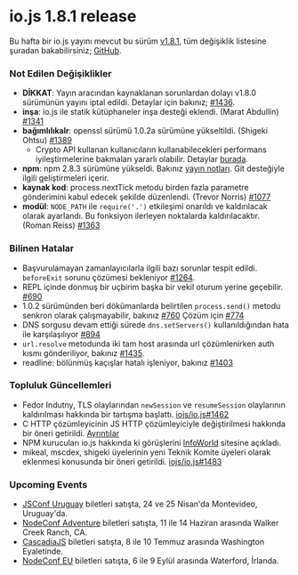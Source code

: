 # io.js 1.8.1 release
Bu hafta bir io.js yayını mevcut bu sürüm [v1.8.1](https://iojs.org/dist/v1.8.1/), tüm değişiklik listesine şuradan bakabilirsiniz; [GitHub](https://github.com/iojs/io.js/blob/v1.x/CHANGELOG.md).

### Not Edilen Değişiklikler

* **DİKKAT**: Yayın aracından kaynaklanan sorunlardan dolayı v1.8.0 sürümünün yayını iptal edildi.
  Detaylar için bakınız; [#1436](https://github.com/iojs/io.js/issues/1436).
* **inşa**: io.js ile statik kütüphaneler inşa desteği eklendi. (Marat Abdullin) [#1341](https://github.com/iojs/io.js/pull/1341)
* **bağımlılıkalr**: openssl sürümü 1.0.2a sürümüne yükseltildi. (Shigeki Ohtsu) [#1389](https://github.com/iojs/io.js/pull/1389)
  * Crypto API kullanan kullanıcıların kullanabilecekleri performans iyileştirmelerine bakmaları yararlı olabilir.
  Detaylar [burada](https://github.com/iojs/io.js/wiki/Crypto-Performance-Notes-for-OpenSSL-1.0.2a-on-iojs-v1.8.0).
* **npm**: npm 2.8.3 sürümüne yükseldi. Bakınız [yayın notları](https://github.com/npm/npm/releases/tag/v2.8.3). Git desteğiyle ilgili geliştirmeleri içerir.
* **kaynak kod**: process.nextTick metodu birden fazla parametre gönderimini kabul edecek şekilde düzenlendi. (Trevor Norris) [#1077](https://github.com/iojs/io.js/pull/1077)
* **modül**: `NODE_PATH` ile `require('.')` etkileşimi onarıldı ve kaldırılacak olarak ayarlandı. Bu fonksiyon ilerleyen noktalarda kaldırılacaktır. (Roman Reiss) [#1363](https://github.com/iojs/io.js/pull/1363)

### Bilinen Hatalar

* Başvurulamayan zamanlayıcılarla ilgili bazı sorunlar tespit edildi. `beforeExit` sorunu çözümesi bekleniyor  [#1264](https://github.com/iojs/io.js/issues/1264).
* REPL içinde donmuş bir uçbirim başka bir vekil oturum yerine geçebilir. [#690](https://github.com/iojs/io.js/issues/690)
* 1.0.2 sürümünden beri dökümanlarda belirtilen `process.send()` metodu senkron olarak çalışmayabilir, bakınız [#760](https://github.com/iojs/io.js/issues/760) Çözüm için [#774](https://github.com/iojs/io.js/issues/774)
* DNS sorgusu devam ettiği sürede `dns.setServers()` kullanıldığından hata ile karşılaşılıyor [#894](https://github.com/iojs/io.js/issues/894)
* `url.resolve` metodunda iki tam host arasında url çözümlenirken auth kısmı gönderiliyor, bakınız [#1435](https://github.com/iojs/io.js/issues/1435).
* readline: bölünmüş kaçışlar hatalı işleniyor, bakınız [#1403](https://github.com/iojs/io.js/issues/1403)

### Topluluk Güncellemleri

* Fedor Indutny, TLS olaylarından `newSession` ve `resumeSession` olaylarının kaldırılması hakkında bir tartışma başlattı. [iojs/io.js#1462](https://github.com/iojs/io.js/issues/1462)
* C HTTP çözümleyicinin JS HTTP çözümleyiciyle değiştirilmesi hakkında bir öneri getirildi. [Ayrıntılar](https://github.com/iojs/io.js/pull/1457)
* NPM kurucuları io.js hakkında ki görüşlerini [InfoWorld](http://www.infoworld.com/article/2910594/node-js/npm-founder-foresees-merger-node-js-io-js.html) sitesine açıkladı.  
* mikeal, mscdex, shigeki üyelerinin yeni Teknik Komite üyeleri olarak eklenmesi konusunda bir öneri getirildi. [iojs/io.js#1483](https://github.com/iojs/io.js/issues/1483#issuecomment-95128140)

### Upcoming Events

* [JSConf Uruguay](http://jsconf.uy) biletleri satışta, 24 ve 25 Nisan'da Montevideo, Uruguay'da.
* [NodeConf Adventure](http://nodeconf.com/) biletleri satışta, 11 ile 14 Haziran arasında Walker Creek Ranch, CA.
* [CascadiaJS](http://2015.cascadiajs.com/) biletleri satışta, 8 ile 10 Temmuz arasında Washington Eyaletinde.
* [NodeConf EU](http://nodeconf.eu/) biletleri satışta, 6 ile 9 Eylül arasında Waterford, İrlanda.
